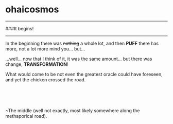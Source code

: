 # ohaicosmos
___
###It begins!
___
In the beginning there was <s>nothing</s> a whole lot, and then **PUFF** there has more, not a lot more mind you... but... 

...well... now that I think of it, it was the same amount... but there was change, **TRANSFORMATION**!

What would come to be not even the greatest oracle could have foreseen, and yet the chicken crossed the road.


<br/>
<br/>
<br/>


~The middle (well not exactly, most likely somewhere along the methaporical road).
